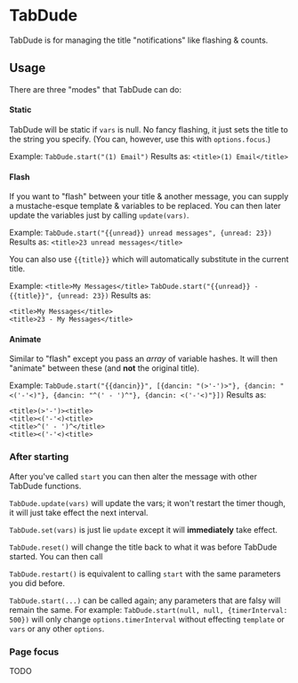 # TabDude #

TabDude is for managing the title "notifications" like flashing & counts.

## Usage ##

There are three "modes" that TabDude can do:

#### Static ####

TabDude will be static if `vars` is null. No fancy flashing, it just sets the title
to the string you specify. (You can, however, use this with `options.focus`.)

Example:
```TabDude.start("(1) Email")```
Results as:
```<title>(1) Email</title>```


#### Flash ####

If you want to "flash" between your title & another message, you can supply a 
mustache-esque template & variables to be replaced. You can then later update
the variables just by calling `update(vars)`.

Example:
```TabDude.start("{{unread}} unread messages", {unread: 23})```
Results as:
```<title>23 unread messages</title>```


You can also use `{{title}}` which will automatically substitute in the current
title.

Example:
```<title>My Messages</title>```
```TabDude.start("{{unread}} - {{title}}", {unread: 23})```
Results as:
``` Alternating between:
<title>My Messages</title>
<title>23 - My Messages</title>
```


#### Animate ####

Similar to "flash" except you pass an _array_ of variable hashes. It will then
"animate" between these (and __not__ the original title).

Example:
```TabDude.start("{{dancin}}", [{dancin: "(>'-')>"}, {dancin: "<('-'<)"}, {dancin: "^(' - ')^"}, {dancin: <('-'<)"}])```
Results as:
```Alternating between:
<title>(>'-')><title>
<title><('-'<)<title>
<title>^(' - ')^</title>
<title><('-'<)<title>
```


### After starting ###

After you've called `start` you can then alter the message with other TabDude
functions.

```TabDude.update(vars)``` will update the vars; it won't restart the timer
though, it will just take effect the next interval.

```TabDude.set(vars)``` is just lie `update` except it will __immediately__
take effect.

```TabDude.reset()``` will change the title back to what it was before TabDude
started. You can then call 

```TabDude.restart()``` is equivalent to calling `start` with the same
parameters you did before.

```TabDude.start(...)``` can be called again; any parameters that are falsy will
remain the same. For example: `TabDude.start(null, null, {timerInterval: 500})`
will only change `options.timerInterval` without effecting `template` or `vars`
or any other `options`.


### Page focus ###

TODO